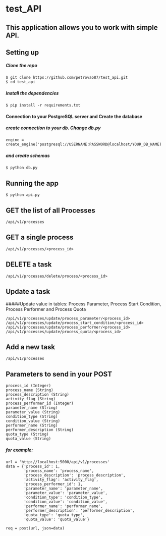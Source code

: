 # test_API

## This application allows you to work with simple API.

## Setting up

##### Clone the repo

```
$ git clone https://github.com/petrovao87/test_api.git
$ cd test_api
```

##### Install the dependencies

```
$ pip install -r requirements.txt
```

#### Connection to your PostgreSQL server and Create the database 

##### create connection to your db. Change db.py
```
engine = create_engine('postgresql://USERNAME:PASSWORD@localhost/YOUR_DB_NAME)
```
##### and create schemas
```
$ python db.py
```

## Running the app
```
$ python api.py
```

## GET the list of all Processes
```
/api/v1/processes
```

## GET a single process
```
/api/v1/processes/<process_id>
```

## DELETE a task
```
/api/v1/processes/delete/process/<process_id>
```

## Update a task
#####Update value in tables: Process Parameter, Process Start Condition, Process Performer and Process Quota
```
/api/v1/processes/update/process_parameter/<process_id>
/api/v1/processes/update/process_start_condition/<process_id>
/api/v1/processes/update/process_performer/<process_id>
/api/v1/processes/update/process_quota/<process_id>
```

## Add a new task
```
/api/v1/processes
```
## Parameters to send in your POST 
```
process_id (Integer)
process_name (String)
process_description (String)
activity_flag (String)
process_performer_id (Integer)
parameter_name (String)
parameter_value (String)
condition_type (String)
condition_value (String)
performer_name (String)
performer_description (String)
quota_type (String)
quota_value (String)
```

##### for example:

```
url = 'http://localhost:5000/api/v1/processes'
data = {'process_id': 1,
        'process_name': 'process_name',
        'process_description': 'process_description',
        'activity_flag': 'activity_flag',
        'process_performer_id': 1,
        'parameter_name': 'parameter_name',
        'parameter_value': 'parameter_value',
        'condition_type': 'condition_type',
        'condition_value': 'condition_value',
        'performer_name': 'performer_name',
        'performer_description': 'performer_description',
        'quota_type': 'quota_type',
        'quota_value': 'quota_value'}
        
req = post(url, json=data)
```
